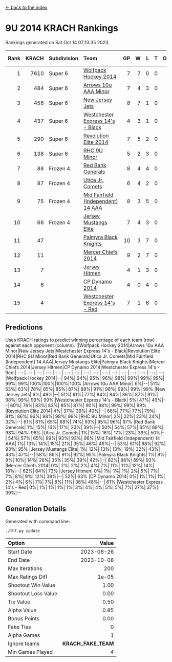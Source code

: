 [<- back to the index](readme.md)
# 9U 2014 KRACH Rankings
Rankings generated on Sat Oct 14 07:13:35 2023.

Rank|KRACH|Subdivision|Team|GP|W|L|T|OTW|OTL|SoS|Exp Wins|Win Diff
---:|---:|:---|:---|---:|---:|---:|---:|---:|---:|---:|---:|---:
1|7610|Super 6|[Wolfpack Hockey 2014](https://gamesheetstats.com/seasons/3664/teams/140871/schedule)|7|7|0|0|0|0|155|7.8|-0.0
2|484|Super 6|[Arrows 10u AAA Minor](https://gamesheetstats.com/seasons/3664/teams/140872/schedule)|7|4|3|0|0|1|2013|4.8|-0.0
3|456|Super 6|[New Jersey Jets](https://gamesheetstats.com/seasons/3664/teams/140881/schedule)|8|7|1|0|0|0|88|7.9|0.0
4|437|Super 6|[Westchester Express 14's - Black](https://gamesheetstats.com/seasons/3664/teams/140873/schedule)|4|3|1|0|0|0|163|3.9|0.0
5|290|Super 6|[Revolution Elite 2014](https://gamesheetstats.com/seasons/3664/teams/140880/schedule)|7|5|2|0|2|0|161|5.9|0.0
6|138|Super 6|[RHC 9U Minor](https://gamesheetstats.com/seasons/3664/teams/140876/schedule)|5|2|3|0|0|0|305|2.9|0.0
7|88|Frozen 4|[Red Bank Generals](https://gamesheetstats.com/seasons/3664/teams/140883/schedule)|8|4|4|0|0|0|939|4.9|0.0
8|87|Frozen 4|[Utica Jr. Comets](https://gamesheetstats.com/seasons/3664/teams/140884/schedule)|6|4|2|0|0|0|48|4.9|0.0
9|75|Frozen 4|[Mid Fairfield (Independent) 14 AAA](https://gamesheetstats.com/seasons/3664/teams/140878/schedule)|8|3|5|0|1|0|1025|3.9|0.0
10|66|Frozen 4|[Jersey Mustangs Elite](https://gamesheetstats.com/seasons/3664/teams/140888/schedule)|7|4|3|0|0|0|118|4.9|0.0
11|47||[Palmyra Black Knights](https://gamesheetstats.com/seasons/3664/teams/140875/schedule)|10|3|7|0|0|1|1537|3.9|0.0
12|11||[Mercer Chiefs 2014](https://gamesheetstats.com/seasons/3664/teams/140885/schedule)|9|2|7|0|0|1|95|2.9|0.0
13|7||[Jersey Hitmen](https://gamesheetstats.com/seasons/3664/teams/140879/schedule)|4|1|3|0|0|0|1552|1.9|0.0
14|6||[CP Dynamo 2014](https://gamesheetstats.com/seasons/3664/teams/140877/schedule)|4|0|4|0|0|0|65|0.9|0.0
15|4||[Westchester Express 14's - Red](https://gamesheetstats.com/seasons/3664/teams/140887/schedule)|7|1|6|0|0|0|29|1.9|0.0

## Predictions
Uses KRACH ratings to predict winning percentage of each team (row) against each opponent (column).
||Wolfpack Hockey 2014|Arrows 10u AAA Minor|New Jersey Jets|Westchester Express 14's - Black|Revolution Elite 2014|RHC 9U Minor|Red Bank Generals|Utica Jr. Comets|Mid Fairfield (Independent) 14 AAA|Jersey Mustangs Elite|Palmyra Black Knights|Mercer Chiefs 2014|Jersey Hitmen|CP Dynamo 2014|Westchester Express 14's - Red
| --: | --: | --: | --: | --: | --: | --: | --: | --: | --: | --: | --: | --: | --: | --: | --: 
|Wolfpack Hockey 2014|--| 94%| 94%| 95%| 96%| 98%| 99%| 99%| 99%| 99%| 99%|100%|100%|100%|100%
|Arrows 10u AAA Minor|  6%|--| 51%| 53%| 63%| 78%| 85%| 85%| 87%| 88%| 91%| 98%| 99%| 99%| 99%
|New Jersey Jets|  6%| 49%|--| 51%| 61%| 77%| 84%| 84%| 86%| 87%| 91%| 98%| 99%| 99%| 99%
|Westchester Express 14's - Black|  5%| 47%| 49%|--| 60%| 76%| 83%| 83%| 85%| 87%| 90%| 98%| 99%| 99%| 99%
|Revolution Elite 2014|  4%| 37%| 39%| 40%|--| 68%| 77%| 77%| 79%| 81%| 86%| 96%| 98%| 98%| 99%
|RHC 9U Minor|  2%| 22%| 23%| 24%| 32%|--| 61%| 61%| 65%| 68%| 74%| 93%| 95%| 96%| 97%
|Red Bank Generals|  1%| 15%| 16%| 17%| 23%| 39%|--| 50%| 54%| 57%| 65%| 89%| 93%| 94%| 96%
|Utica Jr. Comets|  1%| 15%| 16%| 17%| 23%| 39%| 50%|--| 54%| 57%| 65%| 89%| 93%| 93%| 96%
|Mid Fairfield (Independent) 14 AAA|  1%| 13%| 14%| 15%| 21%| 35%| 46%| 46%|--| 53%| 61%| 88%| 92%| 93%| 95%
|Jersey Mustangs Elite|  1%| 12%| 13%| 13%| 19%| 32%| 43%| 43%| 47%|--| 58%| 86%| 91%| 92%| 95%
|Palmyra Black Knights|  1%|  9%|  9%| 10%| 14%| 26%| 35%| 35%| 39%| 42%|--| 82%| 88%| 89%| 93%
|Mercer Chiefs 2014|  0%|  2%|  2%|  2%|  4%|  7%| 11%| 11%| 12%| 14%| 18%|--| 62%| 64%| 73%
|Jersey Hitmen|  0%|  1%|  1%|  1%|  2%|  5%|  7%|  7%|  8%|  9%| 12%| 38%|--| 52%| 63%
|CP Dynamo 2014|  0%|  1%|  1%|  1%|  2%|  4%|  6%|  7%|  7%|  8%| 11%| 36%| 48%|--| 61%
|Westchester Express 14's - Red|  0%|  1%|  1%|  1%|  1%|  3%|  4%|  4%|  5%|  5%|  7%| 27%| 37%| 39%|--

## Generation Details

Generated with command line:
```
./thf.py update
```

| Option | Value |
| :----- | ----: |
| Start Date | 2023-08-26 |
| End Date | 2023-10-08 |
| Max Iterations | 200 |
| Max Ratings Diff | 1e-05 |
| Shootout Win Value | 1.00 |
| Shootout Loss Value | 0.00 |
| Tie Value | 0.50 |
| Alpha Value | 0.85 |
| Bonus Points | 0.00 |
| Fake Ties | 0 |
| Alpha Games | 1 |
| Ignore teams | __KRACH_FAKE_TEAM__ |
| Min Games Played | 4 |

